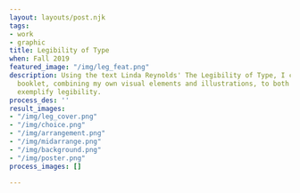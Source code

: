 ```yaml
---
layout: layouts/post.njk
tags:
- work
- graphic
title: Legibility of Type
when: Fall 2019
featured_image: "/img/leg_feat.png"
description: Using the text Linda Reynolds' The Legibility of Type, I created this
  booklet, combining my own visual elements and illustrations, to both explain and
  exemplify legibility.
process_des: ''
result_images:
- "/img/leg_cover.png"
- "/img/choice.png"
- "/img/arrangement.png"
- "/img/midarrange.png"
- "/img/background.png"
- "/img/poster.png"
process_images: []

---
```

